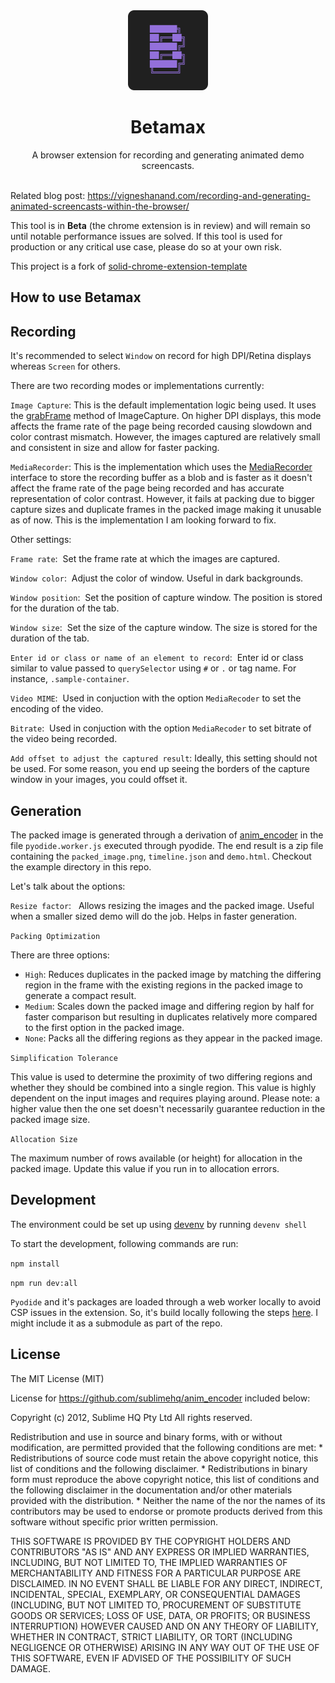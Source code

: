 <div align="center">
   <img width="128" src="/src/assets/img/logo.svg" alt="logo"/>
   <h1>Betamax</h1>
   A browser extension for recording and generating animated demo screencasts.
</div>
<br/>

Related blog post: https://vigneshanand.com/recording-and-generating-animated-screencasts-within-the-browser/

This tool is in **Beta** (the chrome extension is in review) and will remain so until notable performance issues are solved. If this tool is used for production or any critical use case, please do so at your own risk.

This project is a fork of [solid-chrome-extension-template](https://github.com/fuyutarow/solid-chrome-extension-template)


## How to use Betamax


## Recording


It's recommended to select `Window` on record for high DPI/Retina displays whereas  `Screen` for others. 

There are two recording modes or implementations currently:

`Image Capture`: This is the default implementation logic being used. It uses the [grabFrame](https://developer.mozilla.org/en-US/docs/Web/API/ImageCapture/grabFrame) method of ImageCapture. On higher DPI displays, this mode affects the frame rate of the page being recorded causing slowdown and color contrast mismatch. However, the images captured are relatively small and consistent in size and allow for faster packing.


`MediaRecorder`: This is the implementation which uses the [MediaRecorder](https://developer.mozilla.org/en-US/docs/Web/API/MediaRecorder) interface to store the recording buffer as a blob and is faster as it doesn't affect the frame rate of the page being recorded and has accurate representation of color contrast. However, it fails at packing due to bigger capture sizes and duplicate frames in the packed image making it unusable as of now. This is the implementation I am looking forward to fix.


Other settings:

`Frame rate`: &nbsp;Set the frame rate at which the images are captured.

`Window color`: &nbsp;Adjust the color of window. Useful in dark backgrounds.

`Window position`: &nbsp;Set the position of capture window. The position is stored for the duration of the tab.

`Window size`: &nbsp;Set the size of the capture window. The size is stored for the duration of the tab.

`Enter id or class or name of an element to record`: &nbsp;Enter id or class similar to value passed to `querySelector` using `#` or `.` or tag name. For instance, `.sample-container`.

`Video MIME`: &nbsp;Used in conjuction with the option  `MediaRecoder` to set the encoding of the video.

`Bitrate`:&nbsp; Used in conjuction with the option  `MediaRecoder` to set bitrate of the video being recorded.

`Add offset to adjust the captured result`: Ideally, this setting should not be used. For some reason, you end up seeing the borders of the capture window in your images, you could offset it. 


## Generation

The packed image is generated through a derivation of [anim_encoder](https://github.com/sublimehq/anim_encoder) in the file `pyodide.worker.js` executed through pyodide. The end result is a zip file containing the `packed_image.png`, `timeline.json` and `demo.html`. Checkout the example directory in this repo.

Let's talk about the options:

`Resize factor`: &nbsp; Allows resizing the images and the packed image. Useful when a smaller sized demo will do the job. Helps in faster generation.

`Packing Optimization`

There are three options: 

- `High`: Reduces duplicates in the packed image by matching the differing region in the frame with the existing regions in the packed image to generate a compact result. 
- `Medium`: Scales down the packed image and differing region by half for faster comparison but resulting in duplicates relatively more compared to the first option in the packed image.
- `None`: Packs all the differing regions as they appear in the packed image.

`Simplification Tolerance`

This value is used to determine the proximity of two differing regions and whether they should be combined into a single region. This value is highly dependent on the input images and requires playing around. Please note: a higher value then the one set doesn't necessarily guarantee reduction in the packed image size.

`Allocation Size`

The maximum number of rows available (or height) for allocation in the packed image. Update this value if you run in to allocation errors.

## Development

The environment could be set up using [devenv](https://devenv.sh/) by running `devenv shell`

To start the development, following commands are run:

`npm install`

`npm run dev:all`

`Pyodide` and it's packages are loaded through a web worker locally to avoid CSP issues in the extension. So, it's build locally following the steps [here](https://pyodide.org/en/stable/development/building-from-sources.html). I might include it as a submodule as part of the repo. 

## License

The MIT License (MIT)

License for https://github.com/sublimehq/anim_encoder included below:

Copyright (c) 2012, Sublime HQ Pty Ltd
All rights reserved.

Redistribution and use in source and binary forms, with or without
modification, are permitted provided that the following conditions are met:
    * Redistributions of source code must retain the above copyright
      notice, this list of conditions and the following disclaimer.
    * Redistributions in binary form must reproduce the above copyright
      notice, this list of conditions and the following disclaimer in the
      documentation and/or other materials provided with the distribution.
    * Neither the name of the <organization> nor the
      names of its contributors may be used to endorse or promote products
      derived from this software without specific prior written permission.

THIS SOFTWARE IS PROVIDED BY THE COPYRIGHT HOLDERS AND CONTRIBUTORS "AS IS" AND
ANY EXPRESS OR IMPLIED WARRANTIES, INCLUDING, BUT NOT LIMITED TO, THE IMPLIED
WARRANTIES OF MERCHANTABILITY AND FITNESS FOR A PARTICULAR PURPOSE ARE
DISCLAIMED. IN NO EVENT SHALL <COPYRIGHT HOLDER> BE LIABLE FOR ANY
DIRECT, INDIRECT, INCIDENTAL, SPECIAL, EXEMPLARY, OR CONSEQUENTIAL DAMAGES
(INCLUDING, BUT NOT LIMITED TO, PROCUREMENT OF SUBSTITUTE GOODS OR SERVICES;
LOSS OF USE, DATA, OR PROFITS; OR BUSINESS INTERRUPTION) HOWEVER CAUSED AND
ON ANY THEORY OF LIABILITY, WHETHER IN CONTRACT, STRICT LIABILITY, OR TORT
(INCLUDING NEGLIGENCE OR OTHERWISE) ARISING IN ANY WAY OUT OF THE USE OF THIS
SOFTWARE, EVEN IF ADVISED OF THE POSSIBILITY OF SUCH DAMAGE.